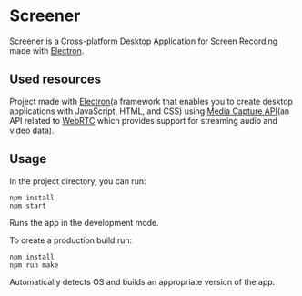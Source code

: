 # Screener

Screener is a Cross-platform Desktop Application for Screen Recording made with [Electron](https://www.electronjs.org/).

## Used resources

Project made with [Electron](https://www.electronjs.org/)(a framework that enables you to create desktop applications with JavaScript, HTML, and CSS) using [Media Capture API](https://developer.mozilla.org/en-US/docs/Web/API/Media_Streams_API)(an API related to [WebRTC](https://developer.mozilla.org/en-US/docs/Web/API/Media_Streams_API) which provides support for streaming audio and video data). 

## Usage

In the project directory, you can run:

``
npm install
``
<br />
``
npm start
``

Runs the app in the development mode.

To create a production build run:

``
npm install
``
<br />
``
npm run make
``

Automatically detects OS and builds an appropriate version of the app.
